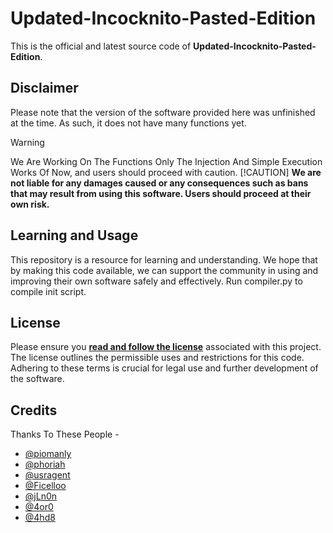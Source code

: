 # Updated-Incocknito-Pasted-Edition

This is the official and latest source code of **Updated-Incocknito-Pasted-Edition**.

## Disclaimer
Please note that the version of the software provided here was unfinished at the time. As such, it does not have many functions yet.

> [!WARNING]  
> We Are Working On The Functions Only The Injection And Simple Execution Works Of Now, and users should proceed with caution.
> [!CAUTION]
> **We are not liable for any damages caused or any consequences such as bans that may result from using this software. Users should proceed at their own risk.**

## Learning and Usage
This repository is a resource for learning and understanding. We hope that by making this code available, we can support the community in using and improving their own software safely and effectively.
Run compiler.py to compile init script.

## License
Please ensure you **[read and follow the license](/LICENSE.md)** associated with this project. The license outlines the permissible uses and restrictions for this code. Adhering to these terms is crucial for legal use and further development of the software.

## Credits
Thanks To These People -
- [@piomanly](https://github.com/piomanly)
- [@phoriah](https://github.com/phoriah)
- [@usragent](https://github.com/usragent)
- [@Ficelloo](https://github.com/Ficelloo)
- [@jLn0n](https://github.com/jLn0n)
- [@4or0](https://github.com/4or0)
- [@4hd8](https://github.com/4hd88)
